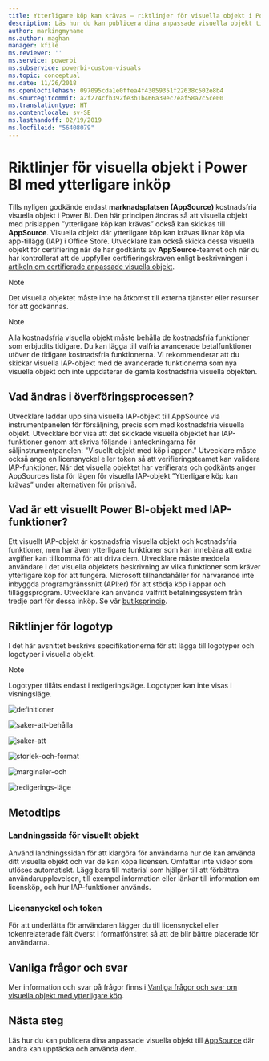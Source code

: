 ```yaml
---
title: Ytterligare köp kan krävas – riktlinjer för visuella objekt i Power BI
description: Läs hur du kan publicera dina anpassade visuella objekt till AppSource där andra kan upptäcka och använda dem via ett inköp.
author: markingmyname
ms.author: maghan
manager: kfile
ms.reviewer: ''
ms.service: powerbi
ms.subservice: powerbi-custom-visuals
ms.topic: conceptual
ms.date: 11/26/2018
ms.openlocfilehash: 097095cda1e0ffea4f43059351f22638c502e8b4
ms.sourcegitcommit: a2f274cfb392fe3b1b466a39ec7eaf58a7c5ce00
ms.translationtype: HT
ms.contentlocale: sv-SE
ms.lasthandoff: 02/19/2019
ms.locfileid: "56408079"
---
```

# <a name="guidelines-for-power-bi-visuals-with-additional-purchases"></a>Riktlinjer för visuella objekt i Power BI med ytterligare inköp

Tills nyligen godkände endast **marknadsplatsen (AppSource)** kostnadsfria visuella objekt i Power BI. Den här principen ändras så att visuella objekt med prislappen ”ytterligare köp kan krävas” också kan skickas till **AppSource**. Visuella objekt där ytterligare köp kan krävas liknar köp via app-tillägg (IAP) i Office Store. Utvecklare kan också skicka dessa visuella objekt för certifiering när de har godkänts av **AppSource**-teamet och när du har kontrollerat att de uppfyller certifieringskraven enligt beskrivningen i [artikeln om certifierade anpassade visuella objekt](../power-bi-custom-visuals-certified.md).

> [!Note]
> Det visuella objektet måste inte ha åtkomst till externa tjänster eller resurser för att godkännas.

> [!Note]
> Alla kostnadsfria visuella objekt måste behålla de kostnadsfria funktioner som erbjudits tidigare. Du kan lägga till valfria avancerade betalfunktioner utöver de tidigare kostnadsfria funktionerna. Vi rekommenderar att du skickar visuella IAP-objekt med de avancerade funktionerna som nya visuella objekt och inte uppdaterar de gamla kostnadsfria visuella objekten.


## <a name="whats-changing-in-the-submission-process"></a>Vad ändras i överföringsprocessen?

Utvecklare laddar upp sina visuella IAP-objekt till AppSource via instrumentpanelen för försäljning, precis som med kostnadsfria visuella objekt. Utvecklare bör visa att det skickade visuella objektet har IAP-funktioner genom att skriva följande i anteckningarna för säljinstrumentpanelen: "Visuellt objekt med köp i appen." Utvecklare måste också ange en licensnyckel eller token så att verifieringsteamet kan validera IAP-funktioner. När det visuella objektet har verifierats och godkänts anger AppSources lista för lägen för visuella IAP-objekt ”Ytterligare köp kan krävas” under alternativen för prisnivå.

## <a name="what-is-a-power-bi-visual-with-iap-features"></a>Vad är ett visuellt Power BI-objekt med IAP-funktioner?

Ett visuellt IAP-objekt är kostnadsfria visuella objekt och kostnadsfria funktioner, men har även ytterligare funktioner som kan innebära att extra avgifter kan tillkomma för att driva dem. Utvecklare måste meddela användare i det visuella objektets beskrivning av vilka funktioner som kräver ytterligare köp för att fungera. Microsoft tillhandahåller för närvarande inte inbyggda programgränssnitt (API:er) för att stödja köp i appar och tilläggsprogram. Utvecklare kan använda valfritt betalningssystem från tredje part för dessa inköp. Se vår [butiksprincip](https://docs.microsoft.com/office/dev/store/validation-policies#2-apps-or-add-ins-can-display-certain-ads).

## <a name="logo-guidelines"></a>Riktlinjer för logotyp

I det här avsnittet beskrivs specifikationerna för att lägga till logotyper och logotyper i visuella objekt.

> [!NOTE]
> Logotyper tillåts endast i redigeringsläge. Logotyper kan inte visas i visningsläge.

![definitioner](media/office-store-in-app-purchase-visual-guidelines/definitions.png)

![saker-att-behålla](media/office-store-in-app-purchase-visual-guidelines/things-to-keep-in-mind.png)

![saker-att](media/office-store-in-app-purchase-visual-guidelines/things-to-avoid.png)

![storlek-och-format ](media/office-store-in-app-purchase-visual-guidelines/size-and-format.png)

![marginaler-och](media/office-store-in-app-purchase-visual-guidelines/margins-and-sizes.png)

![redigerings-läge](media/office-store-in-app-purchase-visual-guidelines/logos-in-edit-mode.png)

## <a name="best-practices"></a>Metodtips

### <a name="visual-landing-page"></a>Landningssida för visuellt objekt

Använd landningssidan för att klargöra för användarna hur de kan använda ditt visuella objekt och var de kan köpa licensen. Omfattar inte videor som utlöses automatiskt. Lägg bara till material som hjälper till att förbättra användarupplevelsen, till exempel information eller länkar till information om licensköp, och hur IAP-funktioner används.

### <a name="license-key-and-token"></a>Licensnyckel och token

För att underlätta för användaren lägger du till licensnyckel eller tokenrelaterade fält överst i formatfönstret så att de blir bättre placerade för användarna.

## <a name="faq"></a>Vanliga frågor och svar

Mer information och svar på frågor finns i [Vanliga frågor och svar om visuella objekt med ytterligare köp](https://docs.microsoft.com/power-bi/power-bi-custom-visuals-faq#visuals-with-additional-purchases).

## <a name="next-steps"></a>Nästa steg

Läs hur du kan publicera dina anpassade visuella objekt till [AppSource](office-store.md) där andra kan upptäcka och använda dem.
